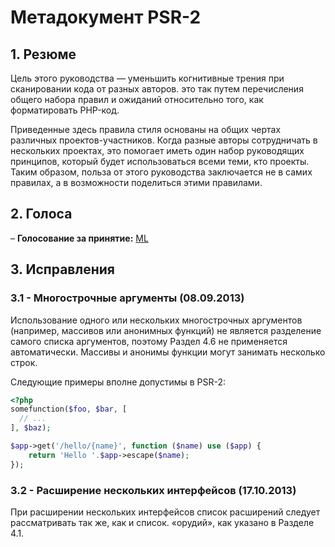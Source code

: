 # Метадокумент PSR-2


## 1. Резюме

Цель этого руководства — уменьшить когнитивные трения при сканировании кода от разных авторов. это так
путем перечисления общего набора правил и ожиданий относительно того, как форматировать PHP-код.

Приведенные здесь правила стиля основаны на общих чертах различных проектов-участников. Когда разные авторы
сотрудничать в нескольких проектах, это помогает иметь один набор руководящих принципов, который будет использоваться всеми теми, кто
проекты. Таким образом, польза от этого руководства заключается не в самих правилах, а в возможности поделиться этими правилами.

## 2. Голоса

– **Голосование за принятие:** [ML](https://groups.google.com/d/msg/php-fig/c-QVvnZdMQ0/TdDMdzKFpdIJ)

## 3. Исправления

### 3.1 - Многострочные аргументы (08.09.2013)

Использование одного или нескольких многострочных аргументов (например, массивов или анонимных функций) не является
разделение самого списка аргументов, поэтому Раздел 4.6 не применяется автоматически. Массивы и анонимы
функции могут занимать несколько строк.

Следующие примеры вполне допустимы в PSR-2:

~~~php
<?php
somefunction($foo, $bar, [
  // ...
], $baz);

$app->get('/hello/{name}', function ($name) use ($app) {
    return 'Hello '.$app->escape($name);
});
~~~

### 3.2 - Расширение нескольких интерфейсов (17.10.2013)

При расширении нескольких интерфейсов список расширений следует рассматривать так же, как и список.
«орудий», как указано в Разделе 4.1.
